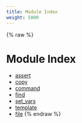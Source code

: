 ```yaml
---
title: Module Index
weight: 5000
---
```


{% raw %}
# Module Index

- [assert](./assert.html)
- [copy](./copy.html)
- [command](./command.html)
- [find](./find.html)
- [set_vars](./set_vars.html)
- [template](./template.html)
- [file](./file.html)
{% endraw %}